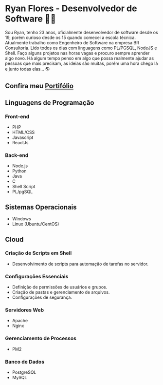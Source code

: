 # Ryan Flores - Desenvolvedor de Software 👨‍💻

Sou Ryan, tenho 23 anos, oficialmente desenvolvedor de software desde os 19, porém curioso desde os 15 quando comecei a escola técnica. Atualmente trabalho como Engenheiro de Software na empresa BR Consultoria. Lido todos os dias com linguagens como PL/PGSQL, NodeJS e Shell. Faço alguns projetos nas horas vagas e procuro sempre aprender algo novo. Há algum tempo penso em algo que possa realmente ajudar as pessoas que mais precisam, as ideias são muitas, porém uma hora chego lá e junto todas elas... 🌎

## Confira meu [Portifólio]()

## Linguagens de Programação

### Front-end
- PHP
- HTML/CSS 
- Javascript
- ReactJs


### Back-end
- Node.js
- Python
- Java
- C
- Shell Script
- PL/pgSQL


## Sistemas Operacionais

- Windows
- Linux (Ubuntu/CentOS)

## Cloud

### Criação de Scripts em Shell
- Desenvolvimento de scripts para automação de tarefas no servidor.

### Configurações Essenciais
- Definição de permissões de usuários e grupos.
- Criação de pastas e gerenciamento de arquivos.
- Configurações de segurança.

### Servidores Web
- Apache
- Nginx

### Gerenciamento de Processos
- PM2

### Banco de Dados

- PostgreSQL
- MySQL
